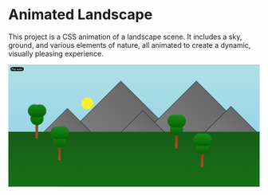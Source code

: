 # Animated Landscape

This project is a CSS animation of a landscape scene. It includes a sky, ground, and various elements of nature, all animated to create a dynamic, visually pleasing experience.

![demo](/resources/demo.png)
